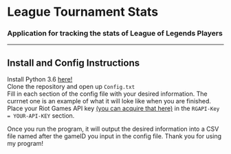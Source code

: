 # League Tournament Stats
### Application for tracking the stats of League of Legends Players
---
## Install and Config Instructions

Install Python 3.6 [here!](https://www.python.org/ftp/python/3.6.0/python-3.6.0-amd64.exe)  
Clone the repository and open up `Config.txt`  
Fill in each section of the config file with your desired information. The currnet one is an example of what it will loke like when you are finished.  
Place your Riot Games API key [(you can acquire that here)](https://developer.riotgames.com/) in the `RGAPI-Key = YOUR-API-KEY` section.  

Once you run the program, it will output the desired information into a CSV file named after the gameID you input in the config file. Thank you for using my program!
